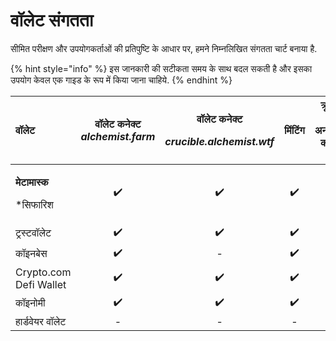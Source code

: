 # वॉलेट संगतता

सीमित परीक्षण और उपयोगकर्ताओं की प्रतिपुष्टि के आधार पर, हमने निम्नलिखित संगतता चार्ट बनाया है.

{% hint style="info" %}
इस जानकारी की सटीकता समय के साथ बदल सकती है और इसका उपयोग केवल एक गाइड के रूप में किया जाना चाहिये.
{% endhint %}

<table>
  <thead>
    <tr>
      <th style="text-align:left"><b>&#x935;&#x949;&#x932;&#x947;&#x91F;</b>
      </th>
      <th style="text-align:center"><b>&#x935;&#x949;&#x932;&#x947;&#x91F; &#x915;&#x928;&#x947;&#x915;&#x94D;&#x91F;</b>  <em>alchemist.farm</em>
      </th>
      <th style="text-align:center">
        <p><b>&#x935;&#x949;&#x932;&#x947;&#x91F; &#x915;&#x928;&#x947;&#x915;&#x94D;&#x91F;</b> 
        </p>
        <p><em>crucible.alchemist.wtf</em>
        </p>
      </th>
      <th style="text-align:center"><b>&#x92E;&#x93F;&#x902;&#x91F;&#x93F;&#x902;&#x917;</b>
      </th>
      <th style="text-align:center"><b>&#x915;&#x94D;&#x930;&#x942;&#x938;&#x93F;&#x92C;&#x932;&#x938; &#x915;&#x94B; &#x905;&#x928;&#x938;&#x92C;&#x94D;&#x938;&#x94D;&#x915;&#x94D;&#x930;&#x93E;&#x907;&#x92C; &#x915;&#x930;&#x928;&#x93E; &#x914;&#x930; &#x926;&#x947;&#x916;&#x928;&#x93E;</b>
      </th>
      <th style="text-align:center"><b>&#x924;&#x93E;&#x907;&#x91A;&#x940; &#x928;&#x947;&#x91F;&#x935;&#x930;&#x94D;&#x915;</b>
      </th>
    </tr>
  </thead>
  <tbody>
    <tr>
      <td style="text-align:left">
        <p><b>&#x92E;&#x947;&#x91F;&#x93E;&#x92E;&#x93E;&#x938;&#x94D;&#x915;</b>
        </p>
        <p>*&#x938;&#x93F;&#x92B;&#x93E;&#x930;&#x93F;&#x936;</p>
      </td>
      <td style="text-align:center">&#x2714;&#xFE0F;</td>
      <td style="text-align:center">&#x2714;&#xFE0F;</td>
      <td style="text-align:center">&#x2714;&#xFE0F;</td>
      <td style="text-align:center">&#x2714;&#xFE0F;</td>
      <td style="text-align:center">&#x2714;&#xFE0F;</td>
    </tr>
    <tr>
      <td style="text-align:left">&#x91F;&#x94D;&#x930;&#x938;&#x94D;&#x91F;&#x935;&#x949;&#x932;&#x947;&#x91F;</td>
      <td
      style="text-align:center">&#x2714;&#xFE0F;</td>
        <td style="text-align:center">&#x2714;&#xFE0F;</td>
        <td style="text-align:center">&#x2714;&#xFE0F;</td>
        <td style="text-align:center">&#x2714;&#xFE0F;</td>
        <td style="text-align:center">-</td>
    </tr>
    <tr>
      <td style="text-align:left">&#x915;&#x949;&#x907;&#x928;&#x92C;&#x947;&#x938;</td>
      <td style="text-align:center">&#x2714;&#xFE0F;</td>
      <td style="text-align:center">-</td>
      <td style="text-align:center">&#x2714;&#xFE0F;</td>
      <td style="text-align:center">-</td>
      <td style="text-align:center">-</td>
    </tr>
    <tr>
      <td style="text-align:left">Crypto.com Defi Wallet</td>
      <td style="text-align:center">&#x2714;&#xFE0F;</td>
      <td style="text-align:center">&#x2714;&#xFE0F;</td>
      <td style="text-align:center">&#x2714;&#xFE0F;</td>
      <td style="text-align:center">-</td>
      <td style="text-align:center">-</td>
    </tr>
    <tr>
      <td style="text-align:left">&#x915;&#x949;&#x907;&#x928;&#x94B;&#x92E;&#x940;</td>
      <td style="text-align:center">&#x2714;&#xFE0F;</td>
      <td style="text-align:center">&#x2714;&#xFE0F;</td>
      <td style="text-align:center">&#x2714;&#xFE0F;</td>
      <td style="text-align:center">-</td>
      <td style="text-align:center">-</td>
    </tr>
    <tr>
      <td style="text-align:left">&#x939;&#x93E;&#x930;&#x94D;&#x921;&#x935;&#x947;&#x92F;&#x930; &#x935;&#x949;&#x932;&#x947;&#x91F;</td>
      <td
      style="text-align:center">-</td>
        <td style="text-align:center">-</td>
        <td style="text-align:center">-</td>
        <td style="text-align:center">-</td>
        <td style="text-align:center">-</td>
    </tr>
  </tbody>
</table>

